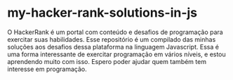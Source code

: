# my-hacker-rank-solutions-in-js
O HackerRank é um portal com conteúdo e desafios de programação para exercitar suas habilidades. Esse repositório é um compilado das minhas soluções aos desafios dessa plataforma na linguagem Javascript. Essa é uma forma interessante de exercitar programação em vários níveis, e estou aprendendo muito com isso. Espero poder ajudar quem também tem interesse em programação.
